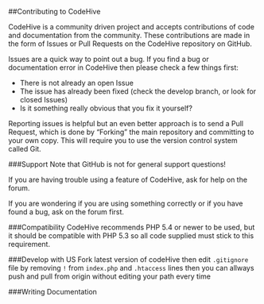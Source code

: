 ##Contributing to CodeHive


CodeHive is a community driven project and accepts contributions of code and documentation from the community. These contributions are made in the form of Issues or Pull Requests on the CodeHive repository on GitHub.


Issues are a quick way to point out a bug. If you find a bug or documentation error in CodeHive then please check a few things first:

- There is not already an open Issue
- The issue has already been fixed (check the develop branch, or look for closed Issues)
- Is it something really obvious that you fix it yourself?

Reporting issues is helpful but an even better approach is to send a Pull Request, which is done by “Forking” the main repository and committing to your own copy. This will require you to use the version control system called Git.

###Support
Note that GitHub is not for general support questions!

If you are having trouble using a feature of CodeHive, ask for help on the forum.

If you are wondering if you are using something correctly or if you have found a bug, ask on the forum first.

###Compatibility
CodeHive recommends PHP 5.4 or newer to be used, but it should be compatible with PHP 5.3 so all code supplied must stick to this requirement.

###Develop with US
Fork latest version of codeHive then edit `.gitignore` file by removing `!` from `index.php` and `.htaccess` lines then you can allways push and pull from origin without editing your path every time



###Writing Documentation


